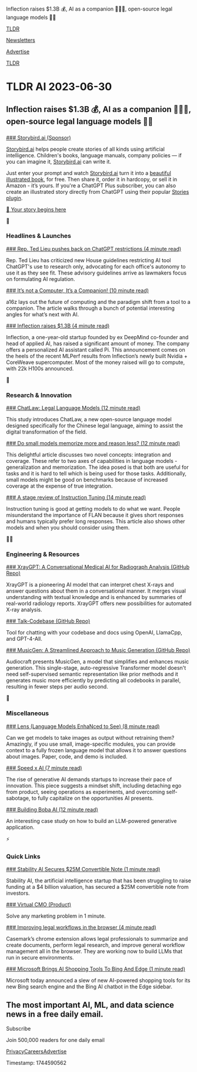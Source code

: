 Inflection raises $1.3B 💰, AI as a companion 🧑‍🤝‍🧑, open-source legal language models 🧑‍⚖️

[TLDR](/)

[Newsletters](/newsletters)

[Advertise](https://advertise.tldr.tech/)

[TLDR](/)

# TLDR AI 2023-06-30

## Inflection raises $1.3B 💰, AI as a companion 🧑‍🤝‍🧑, open-source legal language models 🧑‍⚖️

### 

[### Storybird.ai (Sponsor)](https://storybird.ai/?utm_source=tldr&amp;utm_campaign=20230630)

[Storybird.ai](https://storybird.ai/?utm_source=tldr&utm_campaign=20230630) helps people create stories of all kinds using artificial intelligence. Children's books, language manuals, company policies — if you can imagine it, [Storybird.ai](http://Storybird.ai) can write it.

Just enter your prompt and watch [Storybird.ai](http://Storybird.ai) turn it into a [beautiful illustrated book](https://storybird.ai/?utm_source=tldr&utm_campaign=20230630), for free. Then share it, order it in hardcopy, or sell it in Amazon - it’s yours. If you're a ChatGPT Plus subscriber, you can also create an illustrated story directly from ChatGPT using their popular [Stories plugin](https://storybird.ai/chatgpt-stories-plugin).

[📖 Your story begins here](https://storybird.ai/?utm_source=tldr&utm_campaign=20230630)

🚀

### Headlines & Launches

[### Rep. Ted Lieu pushes back on ChatGPT restrictions (4 minute read)](https://fedscoop.com/ted-lieu-on-chatgpt-restrictions/?utm_source=tldrai)

Rep. Ted Lieu has criticized new House guidelines restricting AI tool ChatGPT's use to research only, advocating for each office's autonomy to use it as they see fit. These advisory guidelines arrive as lawmakers focus on formulating AI regulation.

[### It’s not a Computer, It’s a Companion! (10 minute read)](https://a16z.com/2023/06/22/its-not-a-computer-its-a-companion/?utm_source=tldrai)

a16z lays out the future of computing and the paradigm shift from a tool to a companion. The article walks through a bunch of potential interesting angles for what’s next with AI.

[### Inflection raises $1.3B (4 minute read)](https://inflection.ai/inflection-ai-announces-1-3-billion-of-funding?utm_source=tldrai)

Inflection, a one-year-old startup founded by ex DeepMind co-founder and head of applied AI, has raised a significant amount of money. The company offers a personalized AI assistant called Pi. This announcement comes on the heels of the recent MLPerf results from Inflection’s newly built Nvidia + CoreWeave supercomputer. Most of the money raised will go to compute, with 22k H100s announced.

🧠

### Research & Innovation

[### ChatLaw: Legal Language Models (12 minute read)](https://arxiv.org/abs/2306.16092v1?utm_source=tldrai)

This study introduces ChatLaw, a new open-source language model designed specifically for the Chinese legal language, aiming to assist the digital transformation of the field.

[### Do small models memorize more and reason less? (12 minute read)](https://moultano.wordpress.com/2023/06/28/the-many-ways-that-digital-minds-can-know/?utm_source=tldrai)

This delightful article discusses two novel concepts: integration and coverage. These refer to two axes of capabilities in language models - generalization and memorization. The idea posed is that both are useful for tasks and it is hard to tell which is being used for those tasks. Additionally, small models might be good on benchmarks because of increased coverage at the expense of true integration.

[### A stage review of Instruction Tuning (14 minute read)](https://yaofu.notion.site/June-2023-A-Stage-Review-of-Instruction-Tuning-f59dbfc36e2d4e12a33443bd6b2012c2?utm_source=tldrai)

Instruction tuning is good at getting models to do what we want. People misunderstand the importance of FLAN because it gives short responses and humans typically prefer long responses. This article also shows other models and when you should consider using them.

👨‍💻

### Engineering & Resources

[### XrayGPT: A Conversational Medical AI for Radiograph Analysis (GitHub Repo)](https://github.com/mbzuai-oryx/xraygpt?utm_source=tldrai)

XrayGPT is a pioneering AI model that can interpret chest X-rays and answer questions about them in a conversational manner. It merges visual understanding with textual knowledge and is enhanced by summaries of real-world radiology reports. XrayGPT offers new possibilities for automated X-ray analysis.

[### Talk-Codebase (GitHub Repo)](https://github.com/rsaryev/talk-codebase?utm_source=tldrai)

Tool for chatting with your codebase and docs using OpenAI, LlamaCpp, and GPT-4-All.

[### MusicGen: A Streamlined Approach to Music Generation (GitHub Repo)](https://github.com/facebookresearch/audiocraft?utm_source=tldrai)

Audiocraft presents MusicGen, a model that simplifies and enhances music generation. This single-stage, auto-regressive Transformer model doesn't need self-supervised semantic representation like prior methods and it generates music more efficiently by predicting all codebooks in parallel, resulting in fewer steps per audio second.

🎁

### Miscellaneous

[### Lens (Language Models EnhaNced to See) (8 minute read)](https://contextual.ai/introducing-lens/?utm_source=tldrai)

Can we get models to take images as output without retraining them? Amazingly, if you use small, image-specific modules, you can provide context to a fully frozen language model that allows it to answer questions about images. Paper, code, and demo is included.

[### Speed x AI (7 minute read)](https://www.nfx.com/post/speed-and-ai?utm_source=tldrai)

The rise of generative AI demands startups to increase their pace of innovation. This piece suggests a mindset shift, including detaching ego from product, seeing operations as experiments, and overcoming self-sabotage, to fully capitalize on the opportunities AI presents.

[### Building Boba AI (12 minute read)](https://martinfowler.com/articles/building-boba.html?utm_source=tldrai)

An interesting case study on how to build an LLM-powered generative application.

⚡️

### Quick Links

[### Stability AI Secures $25M Convertible Note (1 minute read)](https://archive.ph/3QesE?utm_source=tldrai)

Stability AI, the artificial intelligence startup that has been struggling to raise funding at a $4 billion valuation, has secured a $25M convertible note from investors.

[### Virtual CMO (Product)](https://founderpal.ai/virtual-cmo?utm_source=tldrai)

Solve any marketing problem in 1 minute.

[### Improving legal workflows in the browser (4 minute read)](https://www.casemark.ai/post/embracing-ai-to-transform-legal-workflows-introducing-casemarks-workflow-chrome-extension?utm_source=tldrai)

Casemark’s chrome extension allows legal professionals to summarize and create documents, perform legal research, and improve general workflow management all in the browser. They are working now to build LLMs that run in secure environments.

[### Microsoft Brings AI Shopping Tools To Bing And Edge (1 minute read)](https://techcrunch.com/2023/06/29/microsoft-brings-new-ai-powered-shopping-tools-to-bing-and-edge/?utm_source=tldrai)

Microsoft today announced a slew of new AI-powered shopping tools for its new Bing search engine and the Bing AI chatbot in the Edge sidebar.

## The most important AI, ML, and data science news in a free daily email.

Subscribe

Join 500,000 readers for one daily email

[Privacy](/privacy)[Careers](https://jobs.ashbyhq.com/tldr.tech)[Advertise](/ai/advertise)

Timestamp: 1744590562